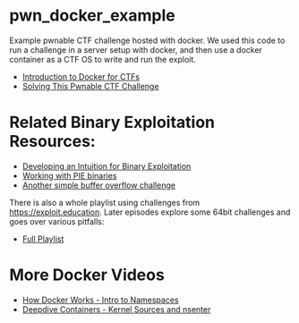# pwn_docker_example
Example pwnable CTF challenge hosted with docker. We used this code to run a challenge in a server setup with docker, and then use a docker container as a CTF OS to write and run the exploit.

- [Introduction to Docker for CTFs](https://www.youtube.com/watch?v=cPGZMt4cJ0I)
- [Solving This Pwnable CTF Challenge](https://www.youtube.com/watch?v=OqTpc_ljPYk)

# Related Binary Exploitation Resources:

- [Developing an Intuition for Binary Exploitation](https://www.youtube.com/watch?v=akCce7vSSfw)
- [Working with PIE binaries](https://www.youtube.com/watch?v=pphfcaGnWSA)
- [Another simple buffer overflow challenge](https://www.youtube.com/watch?v=oS2O75H57qU)

There is also a whole playlist using challenges from https://exploit.education. Later episodes explore some 64bit challenges and goes over various pitfalls:

- [Full Playlist](https://www.youtube.com/watch?v=iyAyN3GFM7A&list=PLhixgUqwRTjxglIswKp9mpkfPNfHkzyeN)

# More Docker Videos
- [How Docker Works - Intro to Namespaces](https://www.youtube.com/watch?v=-YnMr1lj4Z8)
- [Deepdive Containers - Kernel Sources and nsenter](https://www.youtube.com/watch?v=sHp0Q3rvamk)